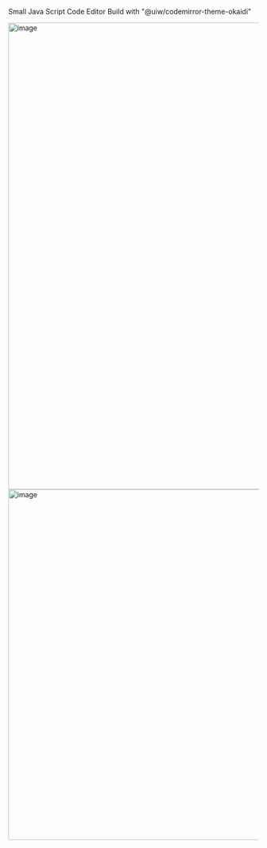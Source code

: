 Small Java Script Code Editor Build with "@uiw/codemirror-theme-okaidi"

<img width="937" alt="image" src="https://user-images.githubusercontent.com/54738565/204519133-cf64136f-2311-49b4-b6a2-fb1aefba993a.png">
<img width="704" alt="image" src="https://user-images.githubusercontent.com/54738565/204520700-877b109a-e88c-4270-85e6-224938d1a386.png">
